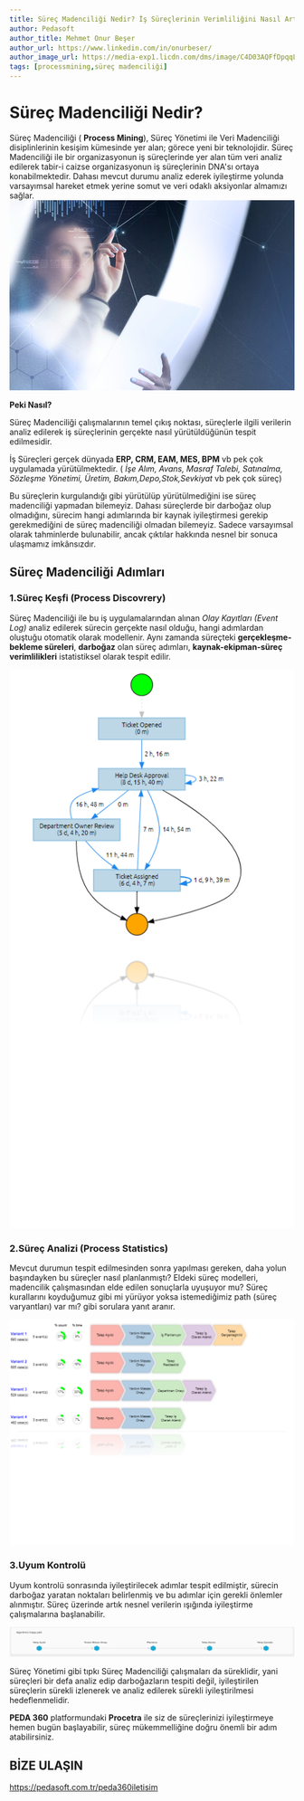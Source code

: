 ```yaml
---
title: Süreç Madenciliği Nedir? İş Süreçlerinin Verimliliğini Nasıl Arttırır?
author: Pedasoft
author_title: Mehmet Onur Beşer
author_url: https://www.linkedin.com/in/onurbeser/
author_image_url: https://media-exp1.licdn.com/dms/image/C4D03AQFfDpqqLL8yrA/profile-displayphoto-shrink_800_800/0/1663150925435?e=1672876800&v=beta&t=RCyKoAsnWWHeixLVszqqCTqRl6WBwXpEy__oUr_VxEU
tags: [processmining,süreç madenciliği]
---
```


# Süreç Madenciliği Nedir?

Süreç Madenciliği ( **Process Mining**), Süreç Yönetimi ile Veri Madenciliği disiplinlerinin kesişim kümesinde yer alan; görece yeni bir teknolojidir. 
Süreç Madenciliği ile bir organizasyonun iş süreçlerinde yer alan tüm veri analiz edilerek tabir-i caizse organizasyonun iş süreçlerinin DNA'sı ortaya konabilmektedir. Dahası mevcut durumu analiz ederek iyileştirme yolunda varsayımsal hareket etmek yerine somut ve veri odaklı aksiyonlar almamızı sağlar.
![Süreç Madenciliği](../blogimages/mining.jpg)

**Peki Nasıl?**

Süreç Madenciliği çalışmalarının temel çıkış noktası, süreçlerle ilgili verilerin analiz edilerek iş süreçlerinin gerçekte nasıl yürütüldüğünün tespit edilmesidir.

İş Süreçleri gerçek dünyada **ERP, CRM, EAM, MES, BPM** vb pek çok uygulamada yürütülmektedir. ( *İşe Alım, Avans, Masraf Talebi, Satınalma, Sözleşme Yönetimi, Üretim, Bakım,Depo,Stok,Sevkiyat* vb pek çok süreç)

Bu süreçlerin kurgulandığı gibi yürütülüp yürütülmediğini ise süreç madenciliği yapmadan bilemeyiz. Dahası süreçlerde bir darboğaz olup olmadığını, sürecim hangi adımlarında bir kaynak iyileştirmesi gerekip gerekmediğini de süreç madenciliği olmadan bilemeyiz. Sadece varsayımsal olarak tahminlerde bulunabilir, ancak çıktılar hakkında nesnel bir sonuca ulaşmamız imkânsızdır.

## Süreç Madenciliği Adımları ##

### 1.Süreç Keşfi (Process Discovrery)

Süreç Madenciliği ile bu iş uygulamalarından alınan *Olay Kayıtları (Event Log)* analiz edilerek sürecin gerçekte nasıl olduğu, hangi adımlardan oluştuğu otomatik olarak modellenir. Aynı zamanda süreçteki **gerçekleşme-bekleme süreleri**, **darboğaz** olan süreç adımları, **kaynak-ekipman-süreç verimlilikleri** istatistiksel olarak tespit edilir.

![Süreç Madenciliği](../blogimages/pm1.png)

### 2.Süreç Analizi (Process Statistics)

Mevcut durumun tespit edilmesinden sonra yapılması gereken, daha yolun başındayken bu süreçler nasıl planlanmıştı? Eldeki süreç modelleri, madencilik çalışmasından elde edilen sonuçlarla uyuşuyor mu? Süreç kurallarını koyduğumuz gibi mi yürüyor yoksa istemediğimiz path (süreç varyantları) var mı? gibi sorulara yanıt aranır. 

![Süreç Madenciliği](../blogimages/pm2.png)

### 3.Uyum Kontrolü

Uyum kontrolü sonrasında iyileştirilecek adımlar tespit edilmiştir, sürecin darboğaz yaratan noktaları belirlenmiş ve bu adımlar için gerekli önlemler alınmıştır. Süreç üzerinde artık nesnel verilerin ışığında iyileştirme çalışmalarına başlanabilir. 

![Süreç Madenciliği](../blogimages/pm3.png)

Süreç Yönetimi gibi tıpkı Süreç Madenciliği çalışmaları da süreklidir, yani süreçleri bir defa analiz edip darboğazların tespiti değil, iyileştirilen süreçlerin sürekli izlenerek ve analiz edilerek sürekli iyileştirilmesi hedeflenmelidir.

**PEDA 360** platformundaki **Procetra** ile siz de süreçlerinizi iyileştirmeye hemen bugün başlayabilir, süreç mükemmelliğine doğru önemli bir adım atabilirsiniz.

## BİZE ULAŞIN ##

https://pedasoft.com.tr/peda360iletisim
